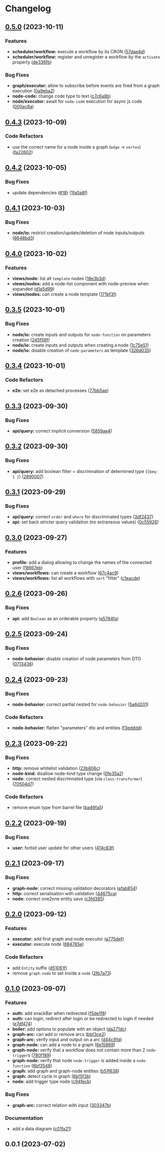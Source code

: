 # Changelog

## [0.5.0](https://github.com/HugoMendes98/graph-flow/compare/v0.4.3...v0.5.0) (2023-10-11)


### Features

* **scheduler/workflow:** execute a workflow by its CRON ([57dae4d](https://github.com/HugoMendes98/graph-flow/commit/57dae4db6768e81a66ec8cfb264c63b295166280))
* **scheduler/workflow:** register and unregister a workflow by the `activate` property ([de336fb](https://github.com/HugoMendes98/graph-flow/commit/de336fb5b7821ad01d6acaf168c227fca88d4617))


### Bug Fixes

* **graph/executor:** allow to subscribe before events are fired from a graph execution ([0a9eba2](https://github.com/HugoMendes98/graph-flow/commit/0a9eba2edda9c537fad800af942e189f53844ebf))
* **node-code:** change code type to text ([c7c6a8b](https://github.com/HugoMendes98/graph-flow/commit/c7c6a8b7c6596ce1e4beef99b0df4f07bed0d211))
* **node/executor:** await for `node-code` execution for async js code ([000ec8a](https://github.com/HugoMendes98/graph-flow/commit/000ec8a70d893850164a37e6180a21468060d297))

## [0.4.3](https://github.com/HugoMendes98/graph-flow/compare/v0.4.2...v0.4.3) (2023-10-09)


### Code Refactors

* use the correct name for a node inside a graph (`edge` -> `vertex`) ([fa22602](https://github.com/HugoMendes98/graph-flow/commit/fa22602ab4a45011a020cb9e12ebb4c1f9dd4e11))

## [0.4.2](https://github.com/HugoMendes98/graph-flow/compare/v0.4.1...v0.4.2) (2023-10-05)


### Bug Fixes

* update dependencies ([#18](https://github.com/HugoMendes98/graph-flow/issues/18)) ([1fa0a8f](https://github.com/HugoMendes98/graph-flow/commit/1fa0a8f1e17827926ce390812bd1e83f2075beba))

## [0.4.1](https://github.com/HugoMendes98/graph-flow/compare/v0.4.0...v0.4.1) (2023-10-03)


### Bug Fixes

* **node/io:** restrict creation/update/deletion of node inputs/outputs ([6648bd3](https://github.com/HugoMendes98/graph-flow/commit/6648bd3b033e534edfc9082a29905e9ed5550170))

## [0.4.0](https://github.com/HugoMendes98/graph-flow/compare/v0.3.5...v0.4.0) (2023-10-02)


### Features

* **views/node:** list all `template` nodes ([18e3b3d](https://github.com/HugoMendes98/graph-flow/commit/18e3b3de5112ee33feb9ae7dcd62d940ba029e7e))
* **views/nodes:** add a node-list component with node-preview when expanded ([d1a5d99](https://github.com/HugoMendes98/graph-flow/commit/d1a5d9930d8cda156b8a37eb5b58e42fa2332067))
* **views/nodes:** can create a node template ([171bf3f](https://github.com/HugoMendes98/graph-flow/commit/171bf3f18ff0b9e97e333e959ae96e91df660063))

## [0.3.5](https://github.com/HugoMendes98/graph-flow/compare/v0.3.4...v0.3.5) (2023-10-01)


### Bug Fixes

* **node/io:** create inputs and outputs for `node-function` on parameters creation ([245f56f](https://github.com/HugoMendes98/graph-flow/commit/245f56f3c5070eb19a396161c21c9f49e4536a83))
* **node/io:** create inputs and outputs when creating a node ([1c75e51](https://github.com/HugoMendes98/graph-flow/commit/1c75e51213ce9bb995803a1b532480c14d364479))
* **node/io:** disable creation of `node-parameters` as template ([326d035](https://github.com/HugoMendes98/graph-flow/commit/326d0358b065979c8597d7f1d4ad082044260007))

## [0.3.4](https://github.com/HugoMendes98/graph-flow/compare/v0.3.3...v0.3.4) (2023-10-01)


### Code Refactors

* **e2e:** set e2e as detached processes ([77bb5ae](https://github.com/HugoMendes98/graph-flow/commit/77bb5aedd6d58e070059ded86886ab70091a9f3e))

## [0.3.3](https://github.com/HugoMendes98/graph-flow/compare/v0.3.2...v0.3.3) (2023-09-30)


### Bug Fixes

* **api/query:** correct implicit conversion ([5859ae4](https://github.com/HugoMendes98/graph-flow/commit/5859ae4c8d1943b11f6f2d25bf055d9c01c1b018))

## [0.3.2](https://github.com/HugoMendes98/graph-flow/compare/v0.3.1...v0.3.2) (2023-09-30)


### Bug Fixes

* **api/query:** add boolean filter + discrimnation of determined type (`{$eq: 1 }`) ([2890007](https://github.com/HugoMendes98/graph-flow/commit/2890007bac4ef28ea2f34598d658f2ed34ce4da8))

## [0.3.1](https://github.com/HugoMendes98/graph-flow/compare/v0.3.0...v0.3.1) (2023-09-29)


### Bug Fixes

* **api/query:** correct `order` and `where` for discriminated types ([3df2437](https://github.com/HugoMendes98/graph-flow/commit/3df2437de645addbee855dc5bced0522b5fb0b03))
* **api:** set back stricter query validation (no extraneous values) ([0c55926](https://github.com/HugoMendes98/graph-flow/commit/0c55926957be6fcf783e731287dc9b8a2c648544))

## [0.3.0](https://github.com/HugoMendes98/graph-flow/compare/v0.2.6...v0.3.0) (2023-09-27)


### Features

* **profile:** add a dialog allowing to change the names of the connected user ([f8667eb](https://github.com/HugoMendes98/graph-flow/commit/f8667ebacf2223beacb66d7519ae4207f4222c58))
* **views/workflows:** can create a workflow ([67c4ac9](https://github.com/HugoMendes98/graph-flow/commit/67c4ac9f9c996a011028c465cd85067ede2bf70f))
* **views/workflows:** list all workflows with `sort` "filter" ([c1eacde](https://github.com/HugoMendes98/graph-flow/commit/c1eacde38be3c16db71e5256d6c614a9e44bbe28))

## [0.2.6](https://github.com/HugoMendes98/graph-flow/compare/v0.2.5...v0.2.6) (2023-09-26)


### Bug Fixes

* **api:** add `Boolean` as an orderable property ([e5784fa](https://github.com/HugoMendes98/graph-flow/commit/e5784fabfe2ef7126cc17530a64b1ea6d4107d3e))

## [0.2.5](https://github.com/HugoMendes98/graph-flow/compare/v0.2.4...v0.2.5) (2023-09-24)


### Bug Fixes

* **node-behavior:** disable creation of node parameters from DTO ([0713436](https://github.com/HugoMendes98/graph-flow/commit/07134363acc526d84cde7cfe64a5cb4691f72d20))

## [0.2.4](https://github.com/HugoMendes98/graph-flow/compare/v0.2.3...v0.2.4) (2023-09-23)


### Bug Fixes

* **node-behavior:** correct partial nested for `node-behavior` ([5a6d201](https://github.com/HugoMendes98/graph-flow/commit/5a6d201ecd809982a2f454ebf5f2880b03d4df56))


### Code Refactors

* **node-behavior:** flatten "parameters" dto and entities ([f3edddd](https://github.com/HugoMendes98/graph-flow/commit/f3eddddd57d837b179faabf376a6eb556dec5ecf))

## [0.2.3](https://github.com/HugoMendes98/graph-flow/compare/v0.2.2...v0.2.3) (2023-09-22)


### Bug Fixes

* **http:** remove whitelist validation ([23b806c](https://github.com/HugoMendes98/graph-flow/commit/23b806c8d1b4d00368c0623770d5b9b53b618a66))
* **node-kind:** disallow node-kind type change ([0fe35a2](https://github.com/HugoMendes98/graph-flow/commit/0fe35a2a35ebae4dce270c2771136f6e21930ac0))
* **node:** correct nested discrimnated type (via `class-transformer`) ([70504d7](https://github.com/HugoMendes98/graph-flow/commit/70504d7c037d746df17e4c6839d09ec61a743926))


### Code Refactors

* remove enum type from barrel file ([ba46fa5](https://github.com/HugoMendes98/graph-flow/commit/ba46fa5f59ef6a0b9e27393ef79620ce3e11faaa))

## [0.2.2](https://github.com/HugoMendes98/graph-flow/compare/v0.2.1...v0.2.2) (2023-09-19)


### Bug Fixes

* **user:** forbid user update for other users ([414c83f](https://github.com/HugoMendes98/graph-flow/commit/414c83f5ef9753b23b62c5f945fe4832c46b0cae))

## [0.2.1](https://github.com/HugoMendes98/graph-flow/compare/v0.2.0...v0.2.1) (2023-09-17)


### Bug Fixes

* **graph-node:** correct missing validation decorators ([efab854](https://github.com/HugoMendes98/graph-flow/commit/efab8547c421ee72594a9ca569c89f2e3c0bc1e3))
* **http:** correct serialisation with validation ([44675ca](https://github.com/HugoMendes98/graph-flow/commit/44675cad604c88cdcff7ce4b141d0aca09384678))
* **node:** correct one2one entity save ([c3fd385](https://github.com/HugoMendes98/graph-flow/commit/c3fd385ec4f46c08d6f4724ba989f1167ece6d17))

## [0.2.0](https://github.com/HugoMendes98/graph-flow/compare/v0.1.0...v0.2.0) (2023-09-12)


### Features

* **executor:** add first graph and node executor ([a775def](https://github.com/HugoMendes98/graph-flow/commit/a775def56d2c5b0ecea65bbd93dddccc40b245ef))
* **executor:** execute node ([884765e](https://github.com/HugoMendes98/graph-flow/commit/884765e36d830e1a1da38349861f5f95bcd8f98a))


### Code Refactors

* add `Entity` suffix ([d51061f](https://github.com/HugoMendes98/graph-flow/commit/d51061f4280bbf94dcf0eb39029b378fe0d5aa81))
* remove `graph-node` to set inside a `node` ([2fb7a73](https://github.com/HugoMendes98/graph-flow/commit/2fb7a7329b640bca7b865357e81381e3aac8789c))

## [0.1.0](https://github.com/HugoMendes98/graph-flow/compare/v0.0.1...v0.1.0) (2023-09-07)


### Features

* **auth:** add snackBar when redirected ([f5de1f8](https://github.com/HugoMendes98/graph-flow/commit/f5de1f8190626f863ca082f8135832387ec9c384))
* **auth:** can login, redirect after login or be redirected to login if needed ([e7df474](https://github.com/HugoMendes98/graph-flow/commit/e7df47483bd963dc2c312a712debc158b22d74c8))
* **boiler:** add options to populate with an object ([da271dc](https://github.com/HugoMendes98/graph-flow/commit/da271dca819fe1c3c19165df0b2df12e97665079))
* **graph-arc:** can add or remove arcs ([bbf3ce2](https://github.com/HugoMendes98/graph-flow/commit/bbf3ce268f9414fd807908a06829fa3b97a1f0a7))
* **graph-arc:** verify input and output on a arc ([d44c91d](https://github.com/HugoMendes98/graph-flow/commit/d44c91d2192e6a15892100a4ce416279de19ab8d))
* **graph-node:** can add a node to a graph ([6e15869](https://github.com/HugoMendes98/graph-flow/commit/6e158692ef1d2e4d34468fbb740dddb34349d527))
* **graph-node:** verify that a workflow does not contain more than 2 `node-trigger`s ([780f189](https://github.com/HugoMendes98/graph-flow/commit/780f189f98b29e1688f2d908fdc53aaa04c3f66e))
* **graph-node:** verify that node `node-trigger` is added inside a `node-function` ([6bf3548](https://github.com/HugoMendes98/graph-flow/commit/6bf3548ac868898acac60687e16067e420286d0d))
* **graph:** add graph and graph-node entities ([b51f638](https://github.com/HugoMendes98/graph-flow/commit/b51f6387c52d044173d09b7e9be6168de2c32629))
* **graph:** detect cycle in graph ([6bf5f3b](https://github.com/HugoMendes98/graph-flow/commit/6bf5f3b6fab0d032e98b60954facc72399af55ea))
* **node:** add trigger type node ([c94fecb](https://github.com/HugoMendes98/graph-flow/commit/c94fecb3fa9be24ac0cf500d88df888afeec2647))


### Bug Fixes

* **graph-arc:** correct relation with input ([303347b](https://github.com/HugoMendes98/graph-flow/commit/303347bb31b13ff609ac50dce1569d9ce6e64a65))


### Documentation

* add a data diagram ([c01fa21](https://github.com/HugoMendes98/graph-flow/commit/c01fa219c4b737d8e9c6deb8ffea83eda6b0410b))

## 0.0.1 (2023-07-02)